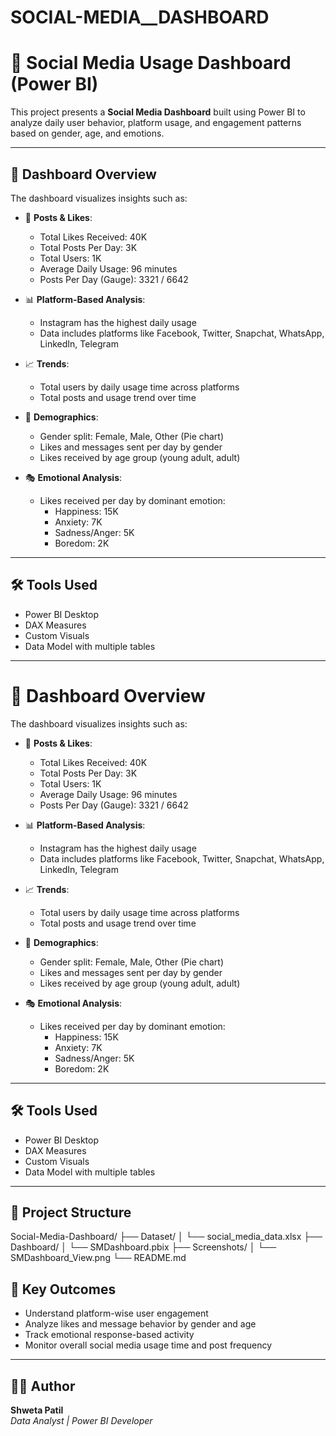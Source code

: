 # SOCIAL-MEDIA__DASHBOARD
# 📱 Social Media Usage Dashboard (Power BI)

This project presents a **Social Media Dashboard** built using Power BI to analyze daily user behavior, platform usage, and engagement patterns based on gender, age, and emotions.

---

## 📌 Dashboard Overview

The dashboard visualizes insights such as:

- 💬 **Posts & Likes**:
  - Total Likes Received: 40K  
  - Total Posts Per Day: 3K  
  - Total Users: 1K  
  - Average Daily Usage: 96 minutes  
  - Posts Per Day (Gauge): 3321 / 6642

- 📊 **Platform-Based Analysis**:
  - Instagram has the highest daily usage
  - Data includes platforms like Facebook, Twitter, Snapchat, WhatsApp, LinkedIn, Telegram

- 📈 **Trends**:
  - Total users by daily usage time across platforms
  - Total posts and usage trend over time

- 👥 **Demographics**:
  - Gender split: Female, Male, Other (Pie chart)
  - Likes and messages sent per day by gender
  - Likes received by age group (young adult, adult)

- 🎭 **Emotional Analysis**:
  - Likes received per day by dominant emotion:  
    - Happiness: 15K  
    - Anxiety: 7K  
    - Sadness/Anger: 5K  
    - Boredom: 2K  

---

## 🛠️ Tools Used

- Power BI Desktop  
- DAX Measures  
- Custom Visuals  
- Data Model with multiple tables

---
# 📌 Dashboard Overview

The dashboard visualizes insights such as:

- 💬 **Posts & Likes**:
  - Total Likes Received: 40K  
  - Total Posts Per Day: 3K  
  - Total Users: 1K  
  - Average Daily Usage: 96 minutes  
  - Posts Per Day (Gauge): 3321 / 6642

- 📊 **Platform-Based Analysis**:
  - Instagram has the highest daily usage
  - Data includes platforms like Facebook, Twitter, Snapchat, WhatsApp, LinkedIn, Telegram

- 📈 **Trends**:
  - Total users by daily usage time across platforms
  - Total posts and usage trend over time

- 👥 **Demographics**:
  - Gender split: Female, Male, Other (Pie chart)
  - Likes and messages sent per day by gender
  - Likes received by age group (young adult, adult)

- 🎭 **Emotional Analysis**:
  - Likes received per day by dominant emotion:  
    - Happiness: 15K  
    - Anxiety: 7K  
    - Sadness/Anger: 5K  
    - Boredom: 2K  

---

## 🛠️ Tools Used

- Power BI Desktop  
- DAX Measures  
- Custom Visuals  
- Data Model with multiple tables

---

## 📁 Project Structure

Social-Media-Dashboard/
├── Dataset/
│ └── social_media_data.xlsx
├── Dashboard/
│ └── SMDashboard.pbix
├── Screenshots/
│ └── SMDashboard_View.png
└── README.md


## 🎯 Key Outcomes

- Understand platform-wise user engagement
- Analyze likes and message behavior by gender and age
- Track emotional response-based activity
- Monitor overall social media usage time and post frequency

---

## 👩‍💻 Author

**Shweta Patil**  
_Data Analyst | Power BI Developer_  





